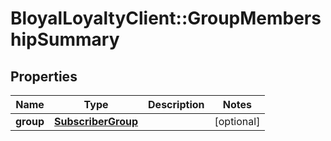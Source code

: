 # BloyalLoyaltyClient::GroupMembershipSummary

## Properties
Name | Type | Description | Notes
------------ | ------------- | ------------- | -------------
**group** | [**SubscriberGroup**](SubscriberGroup.md) |  | [optional] 

